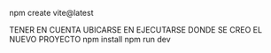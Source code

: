 npm create vite@latest

TENER EN CUENTA UBICARSE EN EJECUTARSE DONDE SE CREO EL NUEVO PROYECTO
npm install
npm run dev